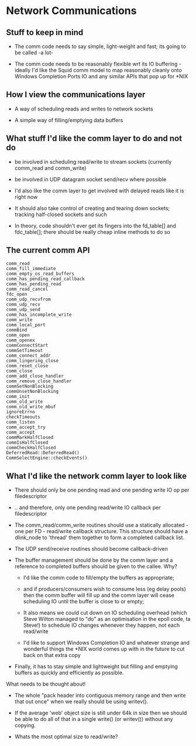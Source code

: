 # Network Communications

## Stuff to keep in mind

  - The comm code needs to say simple, light-weight and fast; its going
    to be called -a lot-

  - The comm code needs to be reasonably flexible wrt its IO buffering -
    ideally I'd like the Squid comm model to map reasonably cleanly onto
    Windows Completion Ports IO and any similar APIs that pop up for
    \*NIX

## How I view the communications layer

  - A way of scheduling reads and writes to network sockets

  - A simple way of filling/emptying data buffers

## What stuff I'd like the comm layer to do and not do

  - be involved in scheduling read/write to stream sockets (currently
    comm_read and comm_write)

  - be involved in UDP datagram socket send/recv where possible

  - I'd also like the comm layer to get involved with delayed reads like
    it is right now

  - It should also take control of creating and tearing down sockets;
    tracking half-closed sockets and such

  - In theory, code shouldn't ever get its fingers into the
    fd_table\[\] and fdc_table\[\]; there should be really cheap
    inline methods to do so

## The current comm API

    comm_read
    comm_fill_immediate
    comm_empty_os_read_buffers
    comm_has_pending_read_callback
    comm_has_pending_read
    comm_read_cancel
    fdc_open
    comm_udp_recvfrom
    comm_udp_recv
    comm_udp_send
    comm_has_incomplete_write
    comm_write
    comm_local_port
    commBind
    comm_open
    comm_openex
    commConnectStart
    commSetTimeout
    comm_connect_addr
    comm_lingering_close
    comm_reset_close
    comm_close
    comm_add_close_handler
    comm_remove_close_handler
    commSetNonBlocking
    commUnsetNonBlocking
    comm_init
    comm_old_write
    comm_old_write_mbuf
    ignoreErrno
    checkTimeouts
    comm_listen
    comm_accept_try
    comm_accept
    commMarkHalfClosed
    commIsHalfClosed
    commCheckHalfClosed
    DeferredRead::DeferredRead()
    CommSelectEngine::checkEvents()

## What I'd like the network comm layer to look like

  - There should only be one pending read and one pending write IO op
    per filedescriptor

  - .. and therefore, only one pending read/write IO callback per
    filedescriptor

  - The comm_read/comm_write routines should use a statically
    allocated - one per FD - read/write callback structure. This
    structure should have a dlink_node to 'thread' them together to
    form a completed callback list.

  - The UDP send/receive routines should become callback-driven

  - The buffer management should be done by the comm layer and a
    reference to completed buffers should be given to the callee. Why?
    
      - I'd like the comm code to fill/empty the buffers as appropriate;
    
      - and if producers/consumers wish to consume less (eg delay pools)
        then the comm buffer will fill up and the comm layer will cease
        scheduling IO until the buffer is close to or empty;
    
      - It also means we could cut down on IO scheduling overhead (which
        Steve Wilton managed to "do" as an optimisation in the epoll
        code, ta Steve\!) to schedule IO changes whenever they happen,
        not each read/write
    
      - I'd like to support Windows Completion IO and whatever strange
        and wonderful things the \*NIX world comes up with in the future
        to cut back on that extra copy

  - Finally, it has to stay simple and lightweight but filling and
    emptying buffers as quickly and efficiently as possible.

What needs to be thought about\!

  - The whole "pack header into contiguous memory range and then write
    that out once" when we really should be using writev().

  - If the average 'web' object size is still under 64k in size then we
    should be able to do all of that in a single write() (or writev())
    without any copying.

  - Whats the most optimal size to read/write?
